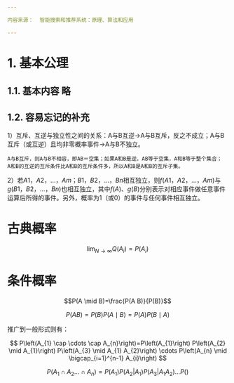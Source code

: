 ```yaml
---

内容来源：  智能搜索和推荐系统：原理、算法和应用

---
```


# 1. 基本公理

## 1.1. 基本内容 略

## 1.2. 容易忘记的补充


1）互斥、互逆与独立性之间的关系：A与B互逆$\rightarrow$A与B互斥，反之不成立；A与B互斥（或互逆）且均非零概率事件$\rightarrow$A与B不独立。

    A与B互斥，则A与B不相容，即AB＝空集；如果A和B是逆，AB等于空集，A和B等于整个集合；
    A和B的互逆的互斥条件比A和B的互斥条件多，所以A和B是A和B的互斥子集。

2）若$A1，A2，…，Am；B1，B2，…，Bn$相互独立，则$f(A1，A2，…，Am)$与$g(B1，B2，…，Bn)$也相互独立，其中$f(A)、g(B)$分别表示对相应事件做任意事件运算后所得的事件。另外，概率为$1$（或$0$）的事件与任何事件相互独立。


# 古典概率

$$\lim _{N \rightarrow \infty} Q\left(A_{i}\right)=P\left(A_{i}\right)$$

# 条件概率

$$P(A \mid B)=\frac{P(A B)}{P(B)}$$

$$
P(A B)=P(B) P(A \mid B)=P(A) P(B \mid A)
$$

推广到一般形式则有：


$$
P\left(A_{1} \cap \cdots \cap A_{n}\right)=P\left(A_{1}\right) P\left(A_{2} \mid A_{1}\right) P\left(A_{3} \mid A_{1} A_{2}\right) \cdots P\left(A_{n} \mid \bigcap_{i=1}^{n-1} A_{i}\right)
$$


$$P(A_1\cap A_2...\cap A_n) = P(A_1)P(A_2|A_1)P(A_3|A_1A_2)...P\left(\right)$$